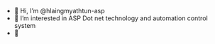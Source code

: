 - 👋 Hi, I’m @hlaingmyathtun-asp
- 👀 I’m interested in ASP Dot net technology and automation control system
- 🌱 

<!---
hlaingmyathtun-asp/hlaingmyathtun-asp is a ✨ special ✨ repository because its `README.md` (this file) appears on your GitHub profile.
You can click the Preview link to take a look at your changes.
--->
